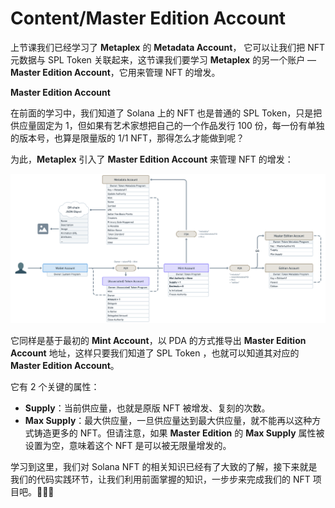 # Content/Master Edition Account

上节课我们已经学习了 **Metaplex** 的 **Metadata Account**， 它可以让我们把 NFT 元数据与 SPL Token 关联起来，这节课我们要学习 **Metaplex** 的另一个账户 — **Master Edition Account**，它用来管理 NFT 的增发。

**Master Edition Account**

在前面的学习中，我们知道了 Solana 上的 NFT 也是普通的 SPL Token，只是把供应量固定为 1，但如果有艺术家想把自己的一个作品发行 100 份，每一份有单独的版本号，也算是限量版的 1/1 NFT，那得怎么才能做到呢？

为此，**Metaplex** 引入了 **Master Edition Account** 来管理 NFT 的增发：

![Untitled](./img/3-1.png)

它同样是基于最初的 **Mint Account**，以 PDA 的方式推导出 **Master Edition Account** 地址，这样只要我们知道了 SPL Token ，也就可以知道其对应的 **Master Edition Account**。

它有 2 个关键的属性：

- **Supply**：当前供应量，也就是原版 NFT 被增发、复刻的次数。
- **Max Supply**：最大供应量，一旦供应量达到最大供应量，就不能再以这种方式铸造更多的 NFT。但请注意，如果 **Master Edition** 的 **Max Supply** 属性被设置为空，意味着这个 NFT 是可以被无限量增发的。

学习到这里，我们对 Solana NFT 的相关知识已经有了大致的了解，接下来就是我们的代码实践环节，让我们利用前面掌握的知识，一步步来完成我们的 NFT 项目吧。🚀🚀🚀